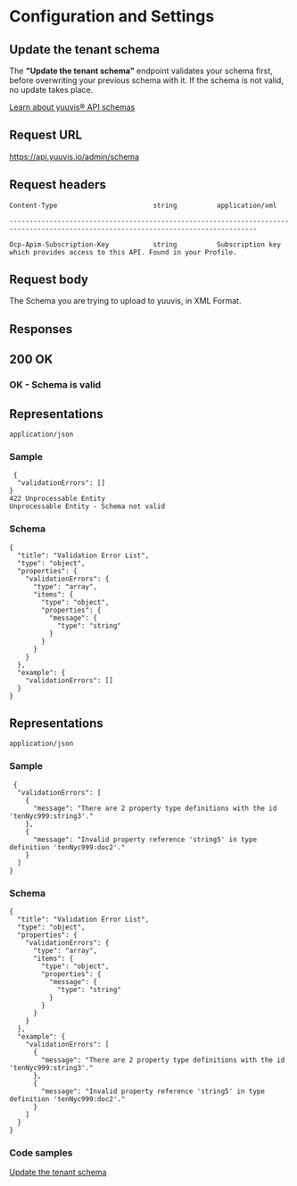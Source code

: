 # Configuration and Settings

## Update the tenant schema

The **"Update the tenant schema"** endpoint validates your schema first, before overwriting your previous schema with it. If the schema is not valid, no update takes place.


[Learn about yuuvis® API schemas](https://yuuvis.io/how-to/schema)

## Request URL

https://api.yuuvis.io/admin/schema

## Request headers

```
Content-Type                        string          application/xml

------------------------------------------------------------------------------------------------------------------------------------

Ocp-Apim-Subscription-Key           string          Subscription key which provides access to this API. Found in your Profile.

```

## Request body

The Schema you are trying to upload to yuuvis, in XML Format.

## Responses

## 200 OK

### OK - Schema is valid

## Representations

`application/json`

### Sample
```
 {
  "validationErrors": []
}
422 Unprocessable Entity
Unprocessable Entity - Schema not valid
```
### Schema
```
{
  "title": "Validation Error List",
  "type": "object",
  "properties": {
    "validationErrors": {
      "type": "array",
      "items": {
        "type": "object",
        "properties": {
          "message": {
            "type": "string"
          }
        }
      }
    }
  },
  "example": {
    "validationErrors": []
  }
}
```

## Representations

`application/json`

### Sample
```
 {
  "validationErrors": [
    {
      "message": "There are 2 property type definitions with the id 'tenNyc999:string3'."
    },
    {
      "message": "Invalid property reference 'string5' in type definition 'tenNyc999:doc2'."
    }
  ]
}
```
### Schema
```
{
  "title": "Validation Error List",
  "type": "object",
  "properties": {
    "validationErrors": {
      "type": "array",
      "items": {
        "type": "object",
        "properties": {
          "message": {
            "type": "string"
          }
        }
      }
    }
  },
  "example": {
    "validationErrors": [
      {
        "message": "There are 2 property type definitions with the id 'tenNyc999:string3'."
      },
      {
        "message": "Invalid property reference 'string5' in type definition 'tenNyc999:doc2'."
      }
    ]
  }
}
```


### Code samples


[Update the tenant schema](./Post-Schema-Update.py)
